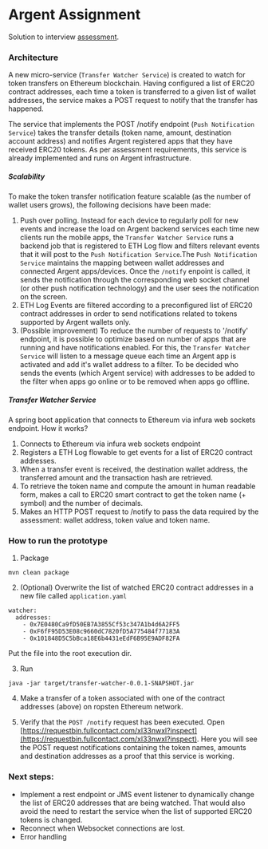 # Argent Assignment
Solution to interview [assessment](https://drive.google.com/file/d/1st0sCgcyF4TwqpbIH7mg9qchlaUyIm0P/view).

### Architecture
A new micro-service (`Transfer Watcher Service`) is created to watch for token transfers on Ethereum blockchain. 
Having configured a list of ERC20 contract addresses, each time a token is transferred to a given list of wallet addresses, the service makes a POST request to notify that the transfer has happened.

The service that implements the POST /notify endpoint (`Push Notification Service`) takes the transfer details (token name, amount, destination account address) and notifies Argent registered apps that they have received ERC20 tokens. As per assessment requirements, this service is already implemented and runs on Argent infrastructure.

##### Scalability
To make the token transfer notification feature scalable (as the number of wallet users grows), the following decisions have been made:
1. Push over polling. Instead for each device to regularly poll for new events and increase the load on Argent backend services each time new clients run the mobile apps, the `Transfer Watcher Service` runs a backend job that is registered to ETH Log flow and filters relevant events that it will post to the `Push Notification Service`.The `Push Notification Service` maintains the mapping between wallet addresses and connected Argent apps/devices. Once the `/notify` enpoint is called, it sends the notification through the corresponding web socket channel (or other push notification technology) and the user sees the notification on the screen.
2. ETH Log Events are filtered according to a preconfigured list of ERC20 contract addresses in order to send notifications related to tokens supported by Argent wallets only. 
3. (Possible improvement) To reduce the number of requests to '/notify' endpoint, it is possible to optimize based on number of apps that are running and have notifications enabled. For this, the `Transfer Watcher Service` will listen to a message queue each time an Argent app is activated and add it's wallet address to a filter. To be decided who sends the events (which Argent service) with addresses to be added to the filter when apps go online or to be removed when apps go offline.

##### Transfer Watcher Service
A spring boot application that connects to Ethereum via infura web sockets endpoint. How it works?
1. Connects to Ethereum via infura web sockets endpoint
2. Registers a ETH Log flowable to get events for a list of ERC20 contract addresses.
3. When a transfer event is received, the destination wallet address, the transferred amount and the transaction hash are retrieved.
4. To retrieve the token name and compute the amount in human readable form, makes a call to ERC20 smart contract to get the token name (+ symbol) and the number of decimals.
5. Makes an HTTP POST request to /notify to pass the data required by the assessment: wallet address, token value and token name.

### How to run the prototype

1. Package

```
mvn clean package
```

2. (Optional) Overwrite the list of watched ERC20 contract addresses in a new file called `application.yaml` 

```
watcher:
  addresses:
    - 0x7E0480Ca9fD50EB7A3855Cf53c347A1b4d6A2FF5 
    - 0xF6fF95D53E08c9660dC7820fD5A775484f77183A 
    - 0x101848D5C5bBca18E6b4431eEdF6B95E9ADF82FA 
```
Put the file into the root execution dir.

3. Run 

```
java -jar target/transfer-watcher-0.0.1-SNAPSHOT.jar
```

4. Make a transfer of a token associated with one of the contract addresses (above) on ropsten Ethereum network. 

5. Verify that the `POST /notify` request has been executed.
Open [https://requestbin.fullcontact.com/xl33nwxl?inspect](https://requestbin.fullcontact.com/xl33nwxl?inspect). Here you will see the POST request notifications containing the token names, amounts and destination addresses as a proof that this service is working.



### Next steps:
* Implement a rest endpoint or JMS event listener to dynamically change the list of ERC20 addresses that are being watched. That would also avoid the need to restart the service when the list of supported ERC20 tokens is changed.
* Reconnect when Websocket connections are lost.
* Error handling